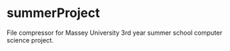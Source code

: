 # summerProject
File compressor for Massey University 3rd year summer school computer science project.
